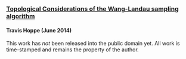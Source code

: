 ### [Topological Considerations of the Wang-Landau sampling algorithm](http://thoppe.github.io/Presentation_Telluride_2014_WL_Topology)

#### Travis Hoppe (June 2014)

This work has *not* been released into the public domain yet. All work is time-stamped and remains the property of the author.
